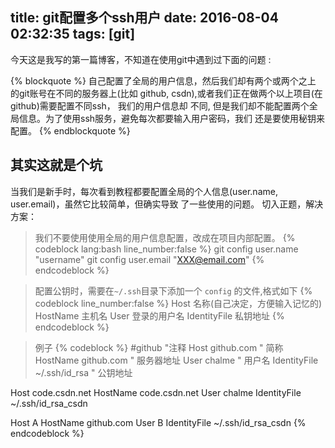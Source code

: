 title: git配置多个ssh用户
date: 2016-08-04 02:32:35
tags: [git]
---

今天这是我写的第一篇博客，不知道在使用git中遇到过下面的问题 :


{% blockquote %}
自己配置了全局的用户信息，然后我们却有两个或两个之上 的git账号在不同的服务器上(比如
github, csdn),或者我们正在做两个以上项目(在github)需要配置不同ssh， 我们的用户信息却
不同, 但是我们却不能配置两个全局信息。为了使用ssh服务，避免每次都要输入用户密码，我们
还是要使用秘钥来配置。
{% endblockquote %}


<!-- more -->

## 其实这就是个坑

当我们是新手时，每次看到教程都要配置全局的个人信息(user.name, user.email)，虽然它比较简单，但确实导致
了一些使用的问题。 切入正题，解决方案：

> 我们不要使用使用全局的用户信息配置，改成在项目内部配置。
{% codeblock lang:bash line_number:false %}
git config user.name "username"
git config user.email "XXX@email.com"
{% endcodeblock %}

> 配置公钥时，需要在`~/.ssh`目录下添加一个 `config` 的文件,格式如下
{% codeblock line_number:false %}
Host                         名称(自己决定，方便输入记忆的)
HostName                     主机名
User                         登录的用户名
IdentityFile                 私钥地址
{% endcodeblock %}

>例子
{% codeblock %}
#github                    "注释
Host github.com            " 简称
HostName github.com        " 服务器地址
User chalme                " 用户名
IdentityFile ~/.ssh/id_rsa " 公钥地址

Host code.csdn.net
HostName code.csdn.net
User chalme
IdentityFile ~/.ssh/id_rsa_csdn

Host A
HostName github.com
User B
IdentityFile ~/.ssh/id_rsa_csdn
{% endcodeblock %}






